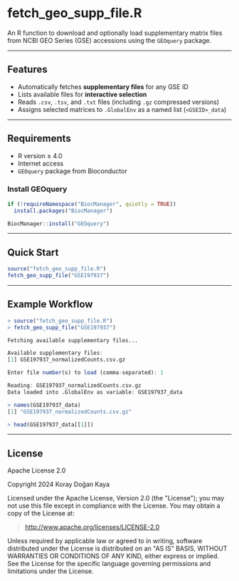# fetch_geo_supp_file.R

An R function to download and optionally load supplementary matrix files from NCBI GEO Series (GSE) accessions using the `GEOquery` package.

---

## Features

- Automatically fetches **supplementary files** for any GSE ID
- Lists available files for **interactive selection**
- Reads `.csv`, `.tsv`, and `.txt` files (including `.gz` compressed versions)
- Assigns selected matrices to `.GlobalEnv` as a named list (`<GSEID>_data`)

---

## Requirements

- R version ≥ 4.0
- Internet access
- `GEOquery` package from Bioconductor

### Install GEOquery

```r
if (!requireNamespace("BiocManager", quietly = TRUE))
  install.packages("BiocManager")

BiocManager::install("GEOquery")
```

---

## Quick Start

```r
source("fetch_geo_supp_file.R")
fetch_geo_supp_file("GSE197937")
```

---

## Example Workflow

```r
> source("fetch_geo_supp_file.R")
> fetch_geo_supp_file("GSE197937")

Fetching available supplementary files...

Available supplementary files:
[1] GSE197937_normalizedCounts.csv.gz

Enter file number(s) to load (comma-separated): 1

Reading: GSE197937_normalizedCounts.csv.gz
Data loaded into .GlobalEnv as variable: GSE197937_data

> names(GSE197937_data)
[1] "GSE197937_normalizedCounts.csv.gz"

> head(GSE197937_data[[1]])
```

---

## License

Apache License 2.0

Copyright 2024 Koray Doğan Kaya

Licensed under the Apache License, Version 2.0 (the "License");
you may not use this file except in compliance with the License.
You may obtain a copy of the License at:

> http://www.apache.org/licenses/LICENSE-2.0

Unless required by applicable law or agreed to in writing, software
distributed under the License is distributed on an "AS IS" BASIS,
WITHOUT WARRANTIES OR CONDITIONS OF ANY KIND, either express or implied.
See the License for the specific language governing permissions and
limitations under the License.
